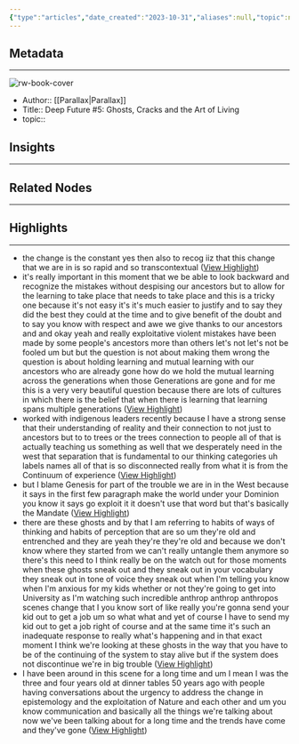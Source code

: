 ```yaml
---
{"type":"articles","date_created":"2023-10-31","aliases":null,"topic":null,"url":"https://youtube.com/watch?v=7twzNT3pkMQ&si=KBAgW37d31U0crav","layout":null,"banner":null,"dg-publish":true,"tags":null,"permalink":"/300-biblio/200-articles/deep-future-5-ghosts-cracks-and-the-art-of-living/","dgPassFrontmatter":true,"created":"2023-10-31T19:07:49.612-05:00","updated":"2023-10-31T19:07:49.918-05:00"}
---
```


## Metadata
---
![rw-book-cover](https://i.ytimg.com/vi/7twzNT3pkMQ/hqdefault.jpg?sqp=-oaymwEjCNACELwBSFryq4qpAxUIARUAAAAAGAElAADIQj0AgKJDeAE=&rs=AOn4CLCkCJUJtXPRrGqJqJHhjuLizMPDOA)
- Author:: [[Parallax\|Parallax]]
- Title:: Deep Future #5: Ghosts, Cracks and the Art of Living
- topic::  



## Insights
---
## Related Nodes
---

## Highlights 
---
- the change is the constant yes then also to recog iiz that this change that we are in is so
  rapid and so transcontextual ([View Highlight](https://read.readwise.io/read/01he1v2v1198kzg1ng8zy6sw2v))
- it's really important in this moment that we be able to look backward and recognize the mistakes without despising
  our ancestors but to allow for the learning to take place that needs to take place and this is a tricky one because it's not easy it's it's much easier to justify and to say they did the best they could at the time and to give benefit of the doubt and to say you know with respect and awe we give thanks to our ancestors and
  and okay yeah and really exploitative violent mistakes have been made by some people's ancestors more than others let's not let's not be fooled um but but the question is not about making them wrong the question is about holding learning and mutual learning with our ancestors who are already gone how do we
  hold the mutual learning across the generations when those Generations are gone and for me this is a very very beautiful question because there are lots of cultures in which there is the belief that when there is learning that learning spans multiple generations ([View Highlight](https://read.readwise.io/read/01he1v4042jp3ywa0vns6nmwpz))
- worked with indigenous leaders recently because I have a strong sense that their understanding of reality and their connection to not just to ancestors but to to trees or the trees connection to people all of that
  is actually teaching us something as well that we desperately need in the west that separation that is fundamental to our thinking categories uh labels names all of that is so disconnected really from what it is from the Continuum of experience ([View Highlight](https://read.readwise.io/read/01he1v5p6m8bh0j5esjxky94pe))
- but I blame Genesis for part of the trouble we are in in the West because it says in the first few
  paragraph make the world under your Dominion you know it says go exploit it it doesn't use that word but that's basically the Mandate ([View Highlight](https://read.readwise.io/read/01he1v66c8haep3rt45e5wzf9r))
- there are these ghosts and by that I am referring to habits of ways of thinking and habits of perception that are so um they're old and
  entrenched and they are yeah they're they're old and because we don't know where they started from we can't really untangle them anymore so there's this need to I think really be on the watch out for those moments when these ghosts sneak out and they sneak out in your vocabulary they sneak out in tone of voice they sneak out when I'm
  telling you know when I'm anxious for my kids whether or not they're going to get into University as I'm watching such incredible anthrop anthrop anthropos scenes change that I you know sort of like really you're gonna send your kid out to get a job um so what what and yet of course I have to send my kid out to get a job right of course and at the same time it's such an inadequate response to
  really what's happening and in that exact moment I think we're looking at these ghosts in the way that you have to be of the continuing of the system to stay alive but if the system does not discontinue we're in big trouble ([View Highlight](https://read.readwise.io/read/01he1vb7257sx4zqr7e82d73f2))
- I have been around in this
  scene for a long time and um I mean I was the three and four years old at dinner tables 50 years ago with people having conversations about the urgency to address the change in epistemology and the exploitation of Nature and each other and um you know communication and basically all the things we're talking about now we've been talking about for a long time and the trends have come and
  they've gone ([View Highlight](https://read.readwise.io/read/01he1w42zvzn3zrsnbx0a7vs1h))
